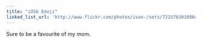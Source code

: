 ```yaml
---
title: "iOS6 Emoji"
linked_list_url: 'http://www.flickr.com/photos/ivan-/sets/72157630109647022/'
---
```

<p>Sure to be a favourite of my mom.</p>
